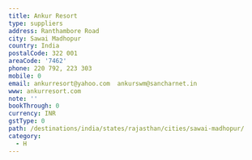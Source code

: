 ```yaml
---
title: Ankur Resort
type: suppliers
address: Ranthambore Road
city: Sawai Madhopur
country: India
postalCode: 322 001
areaCode: '7462'
phone: 220 792, 223 303
mobile: 0
email: ankurresort@yahoo.com  ankurswm@sancharnet.in
www: ankurresort.com
note: ''
bookThrough: 0
currency: INR
gstType: 0
path: /destinations/india/states/rajasthan/cities/sawai-madhopur/
category:
  - H
---
```


